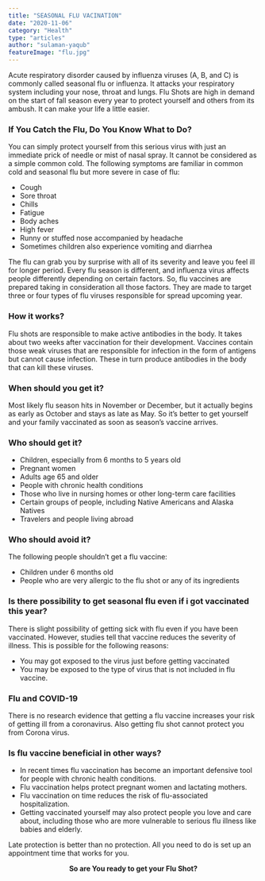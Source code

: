 ```yaml
---
title: "SEASONAL FLU VACINATION"
date: "2020-11-06"
category: "Health"
type: "articles"
author: "sulaman-yaqub"
featureImage: "flu.jpg"
---
```


Acute respiratory disorder caused by influenza viruses (A, B, and C) is commonly called seasonal flu or influenza. It attacks your respiratory system including your nose, throat and lungs. Flu Shots are high in demand on the start of fall season every year to protect yourself and others from its ambush. It can make your life a little easier.

### If You Catch the Flu, Do You Know What to Do?

You can simply protect yourself from this serious virus with just an immediate prick of needle or mist of nasal spray. It cannot be considered as a simple common cold. The following symptoms are familiar in common cold and seasonal flu but more severe in case of flu:

- Cough
- Sore throat
- Chills
- Fatigue
- Body aches
- High fever
- Runny or stuffed nose accompanied by headache
- Sometimes children also experience vomiting and diarrhea

The flu can grab you by surprise with all of its severity and leave you feel ill for longer period. Every flu season is different, and influenza virus affects people differently depending on certain factors. So, flu vaccines are prepared taking in consideration all those factors. They are made to target three or four types of flu viruses responsible for spread upcoming year.

### How it works?

Flu shots are responsible to make active antibodies in the body. It takes about two weeks after vaccination for their development. Vaccines contain those weak viruses that are responsible for infection in the form of antigens but cannot cause infection. These in turn produce antibodies in the body that can kill these viruses.

### When should you get it?

Most likely flu season hits in November or December, but it actually begins as early as October and stays as late as May. So it’s better to get yourself and your family vaccinated as soon as season’s vaccine arrives.

### Who should get it?

- Children, especially from 6 months to 5 years old
- Pregnant women
- Adults age 65 and older
- People with chronic health conditions
- Those who live in nursing homes or other long-term care facilities
- Certain groups of people, including Native Americans and Alaska Natives
- Travelers and people living abroad

### Who should avoid it?

The following people shouldn’t get a flu vaccine:

- Children under 6 months old
- People who are very allergic to the flu shot or any of its ingredients

### Is there possibility to get seasonal flu even if i got vaccinated this year?

There is slight possibility of getting sick with flu even if you have been vaccinated. However, studies tell that vaccine reduces the severity of illness. This is possible for the following reasons:

- You may got exposed to the virus just before getting vaccinated
- You may be exposed to the type of virus that is not included in flu vaccine.

### Flu and COVID-19

There is no research evidence that getting a flu vaccine increases your risk of getting ill from a coronavirus. Also getting flu shot cannot protect you from Corona virus.

### Is flu vaccine beneficial in other ways?

- In recent times flu vaccination has become an important defensive tool for people with chronic health conditions.
- Flu vaccination helps protect pregnant women and lactating mothers.
- Flu vaccination on time reduces the risk of flu-associated hospitalization.
- Getting vaccinated yourself may also protect people you love and care about, including those who are more vulnerable to serious flu illness like babies and elderly.

Late protection is better than no protection. All you need to do is set up an appointment time that works for you.

<p style="text-align: center;"><b>So are You ready to get your Flu Shot?</b></p>
